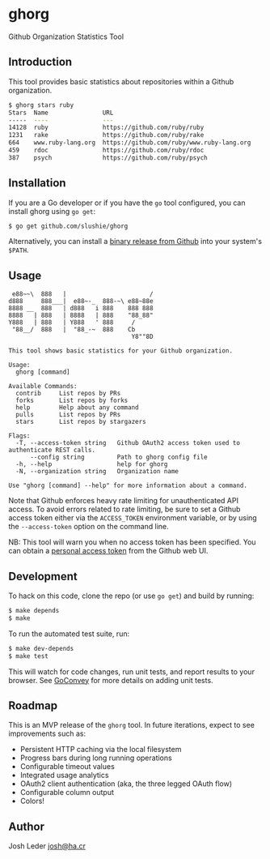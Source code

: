 # ghorg

Github Organization Statistics Tool

## Introduction

This tool provides basic statistics about repositories within a Github organization. 

```bash
$ ghorg stars ruby
Stars  Name               URL
-----  ----               ---
14128  ruby               https://github.com/ruby/ruby
1231   rake               https://github.com/ruby/rake
664    www.ruby-lang.org  https://github.com/ruby/www.ruby-lang.org
459    rdoc               https://github.com/ruby/rdoc
387    psych              https://github.com/ruby/psych
```

## Installation

If you are a Go developer or if you have the `go` tool configured, 
you can install ghorg using `go get`:

```bash
$ go get github.com/slushie/ghorg
``` 

Alternatively, you can install a [binary release from Github](https://github.com/slushie/ghorg/releases)
into your system's `$PATH`.

## Usage

    
     e88~~\  888   |                       / 
    d888     888___|  e88~-_  888-~\ e88~88e 
    8888 __  888   | d888   i 888    888 888 
    8888   | 888   | 8888   | 888    "88_88" 
    Y888   | 888   | Y888   ' 888     /      
     "88__/  888   |  "88_-~  888    Cb      
                                      Y8""8D 
    
    This tool shows basic statistics for your Github organization.
    
    Usage:
      ghorg [command]
    
    Available Commands:
      contrib     List repos by PRs
      forks       List repos by forks
      help        Help about any command
      pulls       List repos by PRs
      stars       List repos by stargazers
    
    Flags:
      -T, --access-token string   Github OAuth2 access token used to authenticate REST calls.
          --config string         Path to ghorg config file
      -h, --help                  help for ghorg
      -N, --organization string   Organization name
    
    Use "ghorg [command] --help" for more information about a command.


Note that Github enforces heavy rate limiting for unauthenticated API access. To avoid
errors related to rate limiting, be sure to set a Github access token either via the 
`ACCESS_TOKEN` environment variable, or by using the `--access-token` option on the
command line.  

NB: This tool will warn you when no access token has been specified. You can obtain a 
[personal access token](https://github.com/settings/tokens) from the Github web UI.

## Development

To hack on this code, clone the repo (or use `go get`) and build by running:

```bash
$ make depends
$ make
```

To run the automated test suite, run:

```bash
$ make dev-depends
$ make test
``` 

This will watch for code changes, run unit tests, and report results to your browser. See 
[GoConvey](https://github.com/smartystreets/goconvey) for more details on adding unit tests.

## Roadmap

This is an MVP release of the `ghorg` tool. In future iterations, expect to see 
improvements such as:

* Persistent HTTP caching via the local filesystem
* Progress bars during long running operations
* Configurable timeout values
* Integrated usage analytics
* OAuth2 client authentication (aka, the three legged OAuth flow)
* Configurable column output
* Colors!

## Author

Josh Leder <josh@ha.cr>